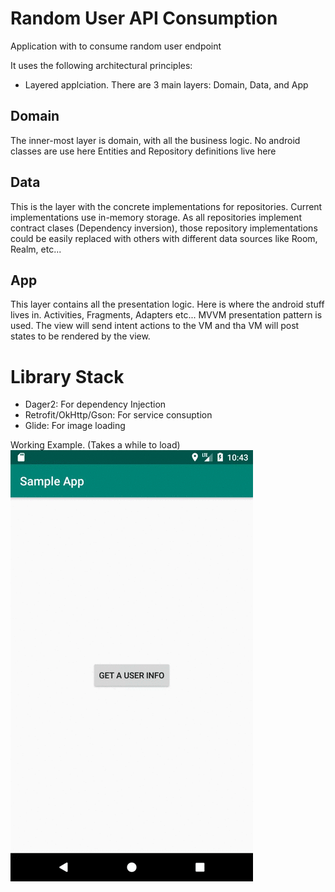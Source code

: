 # Random User API Consumption

Application with to consume random user endpoint

It uses the following architectural principles:
* Layered applciation. There are 3 main layers: Domain, Data, and App

## Domain
The inner-most layer is domain, with all the business logic. No android classes are use here
Entities and Repository definitions live here

## Data
This is the layer with the concrete implementations for repositories.
Current implementations use in-memory storage.
As all repositories implement contract clases (Dependency inversion), those repository implementations could be easily replaced with others with different data sources like Room, Realm, etc...

## App
This layer contains all the presentation logic. Here is where the android stuff lives in. Activities, Fragments, Adapters etc...
MVVM presentation pattern is used.
The view will send intent actions to the VM and tha VM will post states to be rendered by the view.

# Library Stack
* Dager2: For dependency Injection
* Retrofit/OkHttp/Gson: For service consuption
* Glide: For image loading


Working Example. (Takes a while to load)
![](randomuser.gif)
